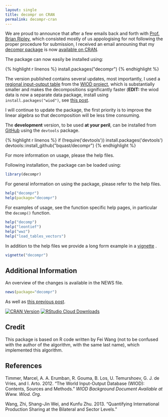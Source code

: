 ```yaml
---
layout: single
title: decompr on CRAN
permalink: decompr-cran
---
```


We are proud to announce that after a few emails back and forth with [Prof. Brian Ripley](http://en.wikipedia.org/wiki/Brian_D._Ripley), which consisted mostly of us appologising for not following the proper procedure for submission, I received an email announing that my [decompr package](http://qua.st/decompr) is now [available on CRAN](http://cran.r-project.org/web/packages/decompr/index.html).

The package can now easily be installed using:

{% highlight r linenos %}
install.packages("decompr")
{% endhighlight %}

The version published contains several updates, most importantly, I used a [regional input-output table](http://www.wiod.org/new_site/database/riots.htm) from the [WIOD project](http://www.wiod.org/), which is substantially smaller and makes the decompositions significantly faster (**EDIT:** the wiod data is now a separate data package, install using `install.packages("wiod")`, see [this post](/wiod).

I will continue to update the package, the first priority is to improve the linear algebra so that decomposition will be less time consuming.

The **development** version, to be used **at your peril**, can be installed from [GitHub](http://github.com/bquast/decompr) using the `devtools` package.

{% highlight r linenos %}
if (!require('devtools')) install.packages('devtools')
devtools::install_github("bquast/decompr")
{% endhighlight %}

For more information on usage, please the help files.

Following installation, the package can be loaded using:

```r
library(decompr)
```

For general information on using the package, please refer to the help files.

```r
help("decompr")
help(package="decompr")
```

For examples of usage, see the function specific help pages, in particular the `decomp()` function.

```r
help("decomp")
help("leontief")
help("wwz")
help("load_tables_vectors")
```

In addition to the help files we provide a long form example in a [vignette](http://cran.r-project.org/web/packages/decompr/vignettes/decompr.html) .

```r
vignette("decompr")
```


Additional Information
-----------------------

An overview of the changes is available in the NEWS file.

```r
news(package="decompr")
```

As well as [this previous post](/decompr/decompr-package).

[![CRAN Version](http://www.r-pkg.org/badges/version/decompr)](http://cran.r-project.org/package=decompr)
[![RStudio Cloud Downloads](http://cranlogs.r-pkg.org/badges/decompr?color=brightgreen)](http://cran.rstudio.com/web/packages/decompr/index.html)


Credit
------

This package is based on R code written by Fei Wang (not to be confused with the author of the algorithm, with the same last name), which implemented this algorithm.

References
----------

Timmer, Marcel, A. A. Erumban, R. Gouma, B. Los, U. Temurshoev, G. J. de Vries, and I. Arto. 2012. “The World Input-Output Database (WIOD): Contents, Sources and Methods.” *WIOD Background Document Available at Www. Wiod. Org*.

Wang, Zhi, Shang-Jin Wei, and Kunfu Zhu. 2013. “Quantifying International Production Sharing at the Bilateral and Sector Levels.”

